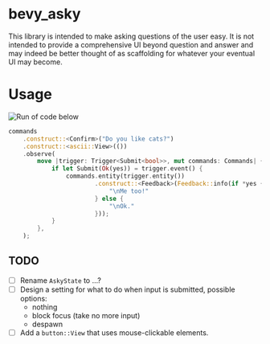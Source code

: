 # bevy_asky

This library is intended to make asking questions of the user easy. It is not
intended to provide a comprehensive UI beyond question and answer and may indeed
be better thought of as scaffolding for whatever your eventual UI may become.

# Usage

![Run of code below](https://github.com/user-attachments/assets/3570dc94-2042-494c-b926-dfa06ea30cb6)

```rust
commands
    .construct::<Confirm>("Do you like cats?")
    .construct::<ascii::View>(())
    .observe(
        move |trigger: Trigger<Submit<bool>>, mut commands: Commands| {
            if let Submit(Ok(yes)) = trigger.event() {
                commands.entity(trigger.entity())
                        .construct::<Feedback>(Feedback::info(if *yes {
                            "\nMe too!"
                        } else {
                            "\nOk."
                        }));
            }
        },
    );
```

## TODO

- [ ] Rename `AskyState` to ...?
- [ ] Design a setting for what to do when input is submitted, possible options:
  - nothing
  - block focus (take no more input)
  - despawn
- [ ] Add a `button::View` that uses mouse-clickable elements.
